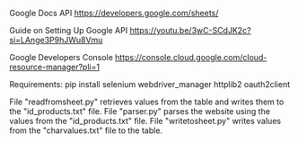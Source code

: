 Google Docs API
https://developers.google.com/sheets/

Guide on Setting Up Google API
https://youtu.be/3wC-SCdJK2c?si=LAnge3P9hJWu8Vmu

Google Developers Console
https://console.cloud.google.com/cloud-resource-manager?pli=1

Requirements:
pip install selenium webdriver_manager httplib2 oauth2client

File "readfromsheet.py" retrieves values from the table and writes them to the "id_products.txt" file.
File "parser.py" parses the website using the values from the "id_products.txt" file.
File "writetosheet.py" writes values from the "charvalues.txt" file to the table.
